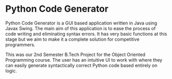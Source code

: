 # Python Code Generator
Python Code Generator is a GUI based application written in Java using Javax Swing. The main aim of this application is to ease the process of code writing and eliminating syntax errors. It has very basic functions at this stage but we aim to make it a complete solution for competitive programmers. 

This was our 2nd Semester B.Tech Project for the Object Oriented Programming course. The user has an intuitive UI to work with where they can easily generate syntactically correct Python code based entirely on logic.
